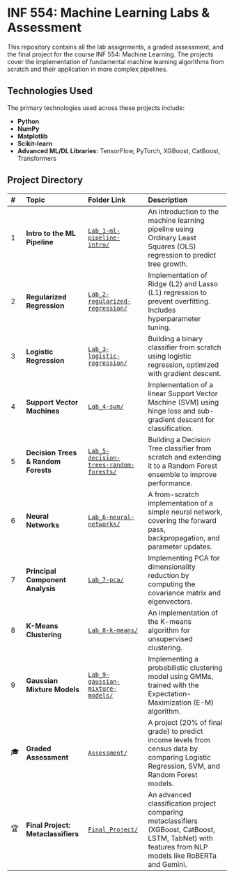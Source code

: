# INF 554: Machine Learning Labs & Assessment

This repository contains all the lab assignments, a graded assessment, and the final project for the course INF 554: Machine Learning. The projects cover the implementation of fundamental machine learning algorithms from scratch and their application in more complex pipelines.

## Technologies Used

The primary technologies used across these projects include:
* **Python**
* **NumPy**
* **Matplotlib**
* **Scikit-learn**
* **Advanced ML/DL Libraries:** TensorFlow, PyTorch, XGBoost, CatBoost, Transformers

## Project Directory

| # | Topic | Folder Link | Description |
| :-- | :--- | :--- | :--- |
| 1 | **Intro to the ML Pipeline** | [`Lab_1-ml-pipeline-intro/`](./Lab_1-ml-pipeline-intro/) | An introduction to the machine learning pipeline using Ordinary Least Squares (OLS) regression to predict tree growth. |
| 2 | **Regularized Regression** | [`Lab_2-regularized-regression/`](./Lab_2-regularized-regression/) | Implementation of Ridge (L2) and Lasso (L1) regression to prevent overfitting. Includes hyperparameter tuning. |
| 3 | **Logistic Regression** | [`Lab_3-logistic-regression/`](./Lab_3-logistic-regression/) | Building a binary classifier from scratch using logistic regression, optimized with gradient descent. |
| 4 | **Support Vector Machines** | [`Lab_4-svm/`](./Lab_4-svm/) | Implementation of a linear Support Vector Machine (SVM) using hinge loss and sub-gradient descent for classification. |
| 5 | **Decision Trees & Random Forests** | [`Lab_5-decision-trees-random-forests/`](./Lab_5-decision-trees-random-forests/) | Building a Decision Tree classifier from scratch and extending it to a Random Forest ensemble to improve performance. |
| 6 | **Neural Networks** | [`Lab_6-neural-networks/`](./Lab_6-neural-networks/) | A from-scratch implementation of a simple neural network, covering the forward pass, backpropagation, and parameter updates. |
| 7 | **Principal Component Analysis** | [`Lab_7-pca/`](./Lab_7-pca/) | Implementing PCA for dimensionality reduction by computing the covariance matrix and eigenvectors. |
| 8 | **K-Means Clustering** | [`Lab_8-k-means/`](./Lab_8-k-means/) | An implementation of the K-means algorithm for unsupervised clustering. |
| 9 | **Gaussian Mixture Models** | [`Lab_9-gaussian-mixture-models/`](./Lab_9-gaussian-mixture-models/) | Implementing a probabilistic clustering model using GMMs, trained with the Expectation-Maximization (E-M) algorithm. |
| 🎓 | **Graded Assessment** | [`Assessment/`](./Assessment/) | A project (20% of final grade) to predict income levels from census data by comparing Logistic Regression, SVM, and Random Forest models. |
| 🏆 | **Final Project: Metaclassifiers** | [`Final_Project/`](./Final_Project/) | An advanced classification project comparing metaclassifiers (XGBoost, CatBoost, LSTM, TabNet) with features from NLP models like RoBERTa and Gemini. |
